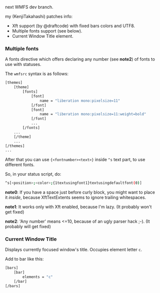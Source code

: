 next WMFS dev branch.

my (KenjiTakahashi) patches info:

* Xft support (by @draftcode) with fixed bars colors and UTF8.
* Multiple fonts support (see below).
* Current Window Title element.

### Multiple fonts
A fonts directive which offers declaring any number (see **note2**) of fonts to use with statuses.

The `wmfsrc` syntax is as follows:
```sh
[themes]
    [theme]
        [fonts]
            [font]
                name = "liberation mono:pixelsize=11"
            [/font]
            [font]
                name = "liberation mono:pixelsize=11:weight=bold"
            [/font]
            ...
        [/fonts]
    ...
    [/theme]
    ...
[/themes]
...
```

After that you can use `{<fontnumber><text>}` inside `^s` text part, to use different fonts.

So, in your status script, do:
```sh
^s[<position>;<color>;{1textusingfont1}textusingdefaultfont(0)]
```
**note0**: If you have a space just before curly block, you might want to place it *inside*, because XftTextExtents seems to ignore trailing whitespaces.

**note1**: It works only with Xft enabled, because I'm lazy. (It probably won't get fixed)

**note2**: 'Any number' means <=10, because of an ugly parser hack ;-). (It probably will get fixed)

### Current Window Title
Displays currently focused window's title.
Occupies element letter `c`.

Add to bar like this:
```sh
[bars]
    [bar]
        elements = "c"
    [/bar]
[/bars]
```
